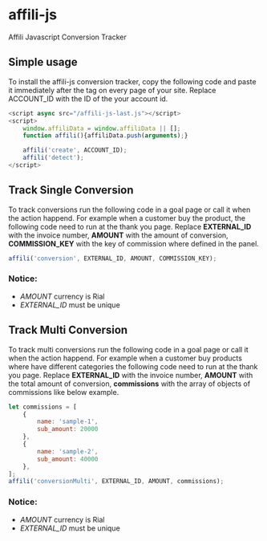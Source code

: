 # affili-js
Affili Javascript Conversion Tracker

## Simple usage
To install the affili-js conversion tracker, copy the following code and paste it immediately after the <head> tag on every page of your site. Replace ACCOUNT_ID with the ID of the your account id.

```Javascript
<script async src="/affili-js-last.js"></script>
<script>
    window.affiliData = window.affiliData || [];
    function affili(){affiliData.push(arguments);}

    affili('create', ACCOUNT_ID);
    affili('detect');
</script> 
```

## Track Single Conversion
To track conversions run the following code in a goal page or call it when the action happend.
For example when a customer buy the product, the following code need to run at the thank you page.
Replace **EXTERNAL_ID** with the invoice number, **AMOUNT** with the amount of conversion, **COMMISSION_KEY** with the key of commission where defined in the panel.


```Javascript
affili('conversion', EXTERNAL_ID, AMOUNT, COMMISSION_KEY);
````

### Notice:
- *AMOUNT* currency is Rial
- *EXTERNAL_ID* must be unique

## Track Multi Conversion
To track multi conversions run the following code in a goal page or call it when the action happend.
For example when a customer buy products where have different categories the following code need to run at the thank you page.
Replace **EXTERNAL_ID** with the invoice number, **AMOUNT** with the total amount of conversion, **commissions** with the array of objects of commissions like below example.


```Javascript
let commissions = [
    {
        name: 'sample-1',
        sub_amount: 20000
    },
    {
        name: 'sample-2',
        sub_amount: 40000
    },
];
affili('conversionMulti', EXTERNAL_ID, AMOUNT, commissions);
```


### Notice:
- *AMOUNT* currency is Rial
- *EXTERNAL_ID* must be unique
